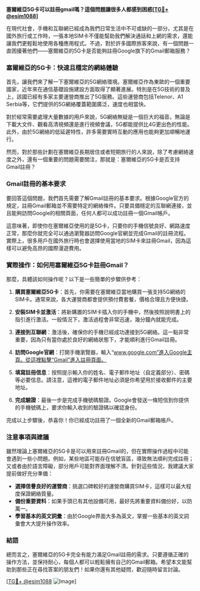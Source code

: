 **塞爾維亞5G卡可以註冊gmail嗎？這個問題讓很多人都感到困惑[[TG💪+ @esim1088](https://t.me/s/esim1088)]**

在現代社會，手機和互聯網已經成為我們日常生活中不可或缺的一部分。尤其是在國外旅行或工作時，一張本地SIM卡不僅能幫助我們解決通話和上網的需求，還能讓我們更輕鬆地使用各種應用程式。不過，對於許多國際旅客來說，有一個問題一直困擾著他們——塞爾維亞的5G卡是否能夠註冊Google旗下的Gmail郵箱服務？

### 塞爾維亞的5G卡：快速且穩定的網絡體驗

首先，讓我們來了解一下塞爾維亞的5G網絡環境。塞爾維亞作為東歐的一個重要國家，近年來在通信基礎設施建設方面取得了顯著進展。特別是在5G技術的普及上，該國已經有多家主要運營商推出了5G服務。這些運營商包括Telenor、A1 Serbia等，它們提供的5G網絡覆蓋範圍廣泛，速度也相當快。

對於經常需要處理大量數據的用戶來說，5G網絡無疑是一個巨大的福音。無論是下載大文件、觀看高清視頻還是進行視頻會議，5G都能提供比4G更出色的性能。此外，由於5G網絡的低延遲特性，許多需要實時互動的應用也能夠更加順暢地運行。

然而，對於那些計劃在塞爾維亞長期居住或者短期旅行的人來說，除了考慮網絡速度之外，還有一個重要的問題需要關注，那就是：塞爾維亞的5G卡是否支持Gmail註冊？

### Gmail註冊的基本要求

要回答這個問題，我們首先需要了解Gmail註冊的基本要求。根據Google官方的規定，註冊Gmail郵箱並不需要特定的網絡條件。只要具備穩定的互聯網連接，並且能夠訪問Google的相關頁面，任何人都可以成功註冊一個Gmail帳戶。

這意味著，即使你在塞爾維亞使用的是5G卡，只要你的手機信號良好、網路速度正常，那麼你就完全可以通過瀏覽器訪問Google官網並完成Gmail的註冊流程。實際上，很多用戶在國外旅行時也會選擇使用當地的SIM卡來註冊Gmail，因為這樣可以避免高昂的國際漫遊費用。

### 實際操作：如何用塞爾維亞5G卡註冊Gmail？

那麼，具體該如何操作呢？以下是一些簡單的步驟供參考：

1. **購買塞爾維亞5G卡**：首先，你需要在塞爾維亞當地購買一張支持5G網絡的SIM卡。通常來說，各大運營商都會提供預付費套餐，價格合理且方便快捷。
   
2. **安裝SIM卡並激活**：將新購置的SIM卡插入你的手機中，然後按照說明書上的指引進行激活。一般情況下，激活過程會非常迅速，幾分鐘內就能完成。

3. **連接到互聯網**：激活後，確保你的手機已經成功連接到5G網絡。這一點非常重要，因為只有當你處於良好的網絡狀態下，才能順利進行Gmail註冊。

4. **訪問Google官網**：打開手機瀏覽器，輸入“www.google.com”進入Google主頁。從這裡點擊“Gmail”進入註冊頁面。

5. **填寫註冊信息**：按照提示輸入你的姓名、電子郵件地址（自定義部分）、密碼等必要信息。請注意，這裡的電子郵件地址必須是你希望用於接收郵件的主要地址。

6. **完成驗證**：最後一步是完成手機號碼驗證。Google會發送一條短信到你提供的手機號碼上，要求你輸入收到的驗證碼以確認身份。

完成以上步驟後，恭喜你！你已經成功註冊了一個全新的Gmail郵箱帳戶。

### 注意事項與建議

雖然理論上塞爾維亞的5G卡是可以用來註冊Gmail的，但在實際操作過程中可能會遇到一些小問題。例如，某些地區可能存在信號盲區，導致無法順利完成註冊；又或者由於語言障礙，部分用戶可能對界面理解不清。針對這些情況，我建議大家提前做好充分準備：

- **選擇信譽良好的運營商**：挑選口碑較好的運營商購買SIM卡，這樣可以最大程度保證網絡質量。
- **備份重要資料**：如果手頭已有其他設備可用，最好先將重要資料備份好，以防萬一。
- **學習基本的英文詞彙**：由於Google界面大多為英文，掌握一些基本的英文詞彙會大大提升操作效率。

### 結語

總而言之，塞爾維亞的5G卡完全有能力滿足Gmail註冊的需求。只要遵循正確的操作方法，並保持耐心，每個人都可以輕鬆擁有自己的Gmail郵箱。希望本文能幫助到那些正在尋找答案的朋友們！如果你還有其他疑問，歡迎隨時留言討論。

[[TG💪+ @esim1088](https://t.me/s/esim1088) ![Image](https://i.postimg.cc/4NQfJmqS/Snipaste-2025-05-13-00-14-12.png)]